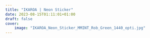```yaml
---
title: "IKAROA | Neon Sticker"
date: 2023-08-15T01:11:01+01:00
draft: false
cover:
    image: "IKAROA_Neon_Sticker_MMINT_Rob_Green_1440_opti.jpg"
---
```


